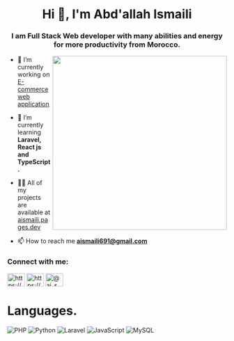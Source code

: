 <h1 align="center">Hi 👋, I'm Abd'allah Ismaili</h1>
<h3 align="center">I am Full Stack Web developer with many abilities and energy for more productivity from Morocco.</h3>

<img align="right" width="400" src="https://camo.githubusercontent.com/c1dcb74cc1c1835b1d716f5051499a2814c683c806b15f04b0eba492863703e9/68747470733a2f2f63646e2e6472696262626c652e636f6d2f75736572732f3733303730332f73637265656e73686f74732f363538313234332f6176656e746f2e676966" />

- 🔭 I’m currently working on [E-commerce web application](https://github.com/AbdallahIsmaili/hoyostore)

- 🌱 I’m currently learning **Laravel, React js and TypeScript.**

- 👨‍💻 All of my projects are available at [aismaili.pages.dev](aismaili.pages.dev)

- 📫 How to reach me **aismaili691@gmail.com**

<h3 align="left">Connect with me:</h3>
<p align="left">
<a href="https://linkedin.com/in/https://www.linkedin.com/in/abdallah-69ismaili/" target="blank"><img align="center" src="https://raw.githubusercontent.com/rahuldkjain/github-profile-readme-generator/master/src/images/icons/Social/linked-in-alt.svg" alt="https://www.linkedin.com/in/abdallah-69ismaili/" height="30" width="40" /></a>
<a href="https://fb.com/https://www.facebook.com/abdallah.ismaili.737/" target="blank"><img align="center" src="https://raw.githubusercontent.com/rahuldkjain/github-profile-readme-generator/master/src/images/icons/Social/facebook.svg" alt="https://www.facebook.com/abdallah.ismaili.737/" height="30" width="40" /></a>
<a href="https://instagram.com/@ai_smaili" target="blank"><img align="center" src="https://raw.githubusercontent.com/rahuldkjain/github-profile-readme-generator/master/src/images/icons/Social/instagram.svg" alt="@ai_smaili" height="30" width="40" /></a>
</p>

# Languages.

<p align="left">
  <img src="https://img.shields.io/badge/php-%23777BB4.svg?style=for-the-badge&logo=php&logoColor=white" alt="PHP" />
  <img src="https://img.shields.io/badge/python-3670A0?style=for-the-badge&logo=python&logoColor=ffdd54" alt="Python" />
  <img src="https://img.shields.io/badge/laravel-%23FF2D20.svg?style=for-the-badge&logo=laravel&logoColor=white" alt="Laravel" />
  <img src="https://img.shields.io/badge/javascript-%23323330.svg?style=for-the-badge&logo=javascript&logoColor=%23F7DF1E" alt="JavaScript" />
  <img src="https://img.shields.io/badge/mysql-%2300f.svg?style=for-the-badge&logo=mysql&logoColor=black" alt="MySQL" />
</p>

